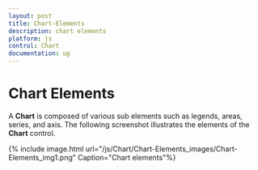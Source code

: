```yaml
---
layout: post
title: Chart-Elements
description: chart elements
platform: js
control: Chart
documentation: ug
---
```


# Chart Elements

A **Chart** is composed of various sub elements such as legends, areas, series, and axis. The following screenshot illustrates the elements of the **Chart** control.

{% include image.html url="/js/Chart/Chart-Elements_images/Chart-Elements_img1.png" Caption="Chart elements"%}

